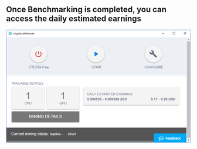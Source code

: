 ## Once Benchmarking is completed, you can access the daily estimated earnings

![](https://github.com/anyTV/freedom-crypto-docs/raw/master/images/estimated.png)